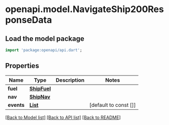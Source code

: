 # openapi.model.NavigateShip200ResponseData

## Load the model package
```dart
import 'package:openapi/api.dart';
```

## Properties
Name | Type | Description | Notes
------------ | ------------- | ------------- | -------------
**fuel** | [**ShipFuel**](ShipFuel.md) |  | 
**nav** | [**ShipNav**](ShipNav.md) |  | 
**events** | [**List<ShipConditionEvent>**](ShipConditionEvent.md) |  | [default to const []]

[[Back to Model list]](../README.md#documentation-for-models) [[Back to API list]](../README.md#documentation-for-api-endpoints) [[Back to README]](../README.md)


